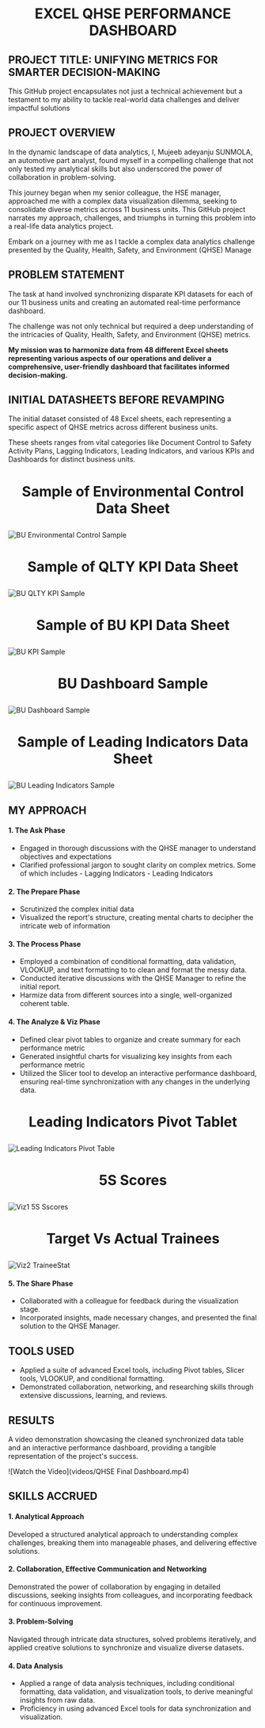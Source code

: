 # <p align="center">**EXCEL QHSE PERFORMANCE DASHBOARD**</p>

## PROJECT TITLE: UNIFYING METRICS FOR SMARTER DECISION-MAKING
This GitHub project encapsulates not just a technical achievement but a testament to my ability to tackle real-world data challenges and deliver impactful solutions


## PROJECT OVERVIEW
In the dynamic landscape of data analytics, I, Mujeeb adeyanju SUNMOLA, an automotive part analyst, found myself in a compelling challenge that not only tested my analytical skills but also underscored the power of collaboration in problem-solving.


This journey began when my senior colleague, the HSE manager, approached me with a complex data visualization dilemma, seeking to consolidate diverse metrics across 11 business units. This GitHub project narrates my approach, challenges, and triumphs in turning this problem into a real-life data analytics project.
  

Embark on a journey with me as I tackle a complex data analytics challenge presented by the Quality, Health, Safety, and Environment (QHSE) Manage

  
## PROBLEM STATEMENT
The task at hand involved synchronizing disparate KPI datasets for each of our 11 business units and creating an automated real-time performance dashboard.

The challenge was not only technical but required a deep understanding of the intricacies of Quality, Health, Safety, and Environment (QHSE) metrics.

**My mission was to harmonize data from 48 different Excel sheets representing various aspects of our operations and deliver a comprehensive, user-friendly dashboard that facilitates informed decision-making.**

## INITIAL DATASHEETS BEFORE REVAMPING
The initial dataset consisted of 48 Excel sheets, each representing a specific aspect of QHSE metrics across different business units.

These sheets ranges from vital categories like Document Control to Safety Activity Plans, Lagging Indicators, Leading Indicators, and various KPIs and Dashboards for distinct business units.


# <p align="center">**Sample of Environmental Control Data Sheet**</p>
![BU Environmental Control Sample](images/Environmental%20Control%20Sample.PNG "Sample of Environmental Control Data Sheet")

# <p align="center">**Sample of QLTY KPI Data Sheet**</p>
![BU QLTY KPI Sample](images/BU%20QLTY%20KPI%20Sample.PNG "BU QLTY KPI Sample")

# <p align="center">**Sample of BU KPI Data Sheet**</p>
![BU KPI Sample](images/BU%20KPI%20Sample.PNG "BU KPI Sample")

# <p align="center">**BU Dashboard Sample**</p>
![BU Dashboard Sample](images/BU%20Dashboard%20Sample.PNG "Sample of BU Dashboard")

# <p align="center">**Sample of Leading Indicators Data Sheet**</p>
![BU Leading Indicators Sample](images/Leading%20Indicators%20Sample.PNG "Sample of Leading Indicators Data Sheet")


## MY APPROACH
#### 1. The Ask Phase
- Engaged in thorough discussions with the QHSE manager to understand objectives and expectations
- Clarified professional jargon to sought clarity on complex metrics. Some of which includes
      - Lagging Indicators
      - Leading Indicators
  
#### 2. The Prepare Phase
- Scrutinized the complex initial data
- Visualized the report's structure, creating mental charts to decipher the intricate web of information

#### 3. The Process Phase
- Employed a combination of conditional formatting, data validation, VLOOKUP, and text formatting to to clean and format the messy data.
- Conducted iterative discussions with the QHSE Manager to refine the initial report.
- Harmize data from different sources into a single, well-organized coherent table.

#### 4. The Analyze & Viz Phase
- Defined clear pivot tables to organize and create summary for each performance metric
- Generated insightful charts for visualizing key insights from each performance metric
- Utilized the Slicer tool to develop an interactive performance dashboard, ensuring real-time synchronization with any changes in the underlying data.

# <p align="center">**Leading Indicators Pivot Tablet**</p>
![Leading Indicators Pivot Table](images/Pivot%20LeadIndicators.PNG "Leading Indicators Pivot Table")

# <p align="center">**5S Scores**</p>
![Viz1 5S Sscores](images/Viz1%205S%20Scores.PNG "5S Scores")

# <p align="center">**Target Vs Actual Trainees**</p>
![Viz2 TraineeStat](images/Viz2%20TraineeStat.PNG "TraineeStat")

#### 5. The Share Phase
- Collaborated with a colleague for feedback during the visualization stage.
- Incorporated insights, made necessary changes, and presented the final solution to the QHSE Manager.

## TOOLS USED
- Applied a suite of advanced Excel tools, including Pivot tables, Slicer tools, VLOOKUP, and conditional formatting.
- Demonstrated collaboration, networking, and researching skills through extensive discussions, learning, and reviews.

## RESULTS
A video demonstration showcasing the cleaned synchronized data table and an interactive performance dashboard, providing a tangible representation of the project's success.

![Watch the Video](videos/QHSE Final Dashboard.mp4)


## SKILLS ACCRUED
#### 1. Analytical Approach
Developed a structured analytical approach to understanding complex challenges, breaking them into manageable phases, and delivering effective solutions.

#### 2. Collaboration, Effective Communication and Networking
Demonstrated the power of collaboration by engaging in detailed discussions, seeking insights from colleagues, and incorporating feedback for continuous improvement.

#### 3. Problem-Solving
Navigated through intricate data structures, solved problems iteratively, and applied creative solutions to synchronize and visualize diverse datasets.

#### 4. Data Analysis
- Applied a range of data analysis techniques, including conditional formatting, data validation, and visualization tools, to derive meaningful insights from raw data.
- Proficiency in using advanced Excel tools for data synchronization and visualization.
